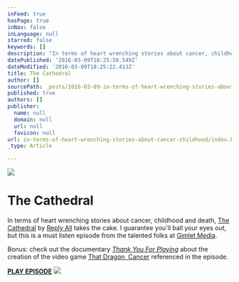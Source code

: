 ```yaml
---
inFeed: true
hasPage: true
inNav: false
inLanguage: null
starred: false
keywords: []
description: "In terms of heart wrenching stories about cancer, childhood and death, The Cathedral by Reply All takes the cake. I guarantee you'll ball your eyes out, but this is a must listen episode from the talented folks at Gimlet Media.\_"
datePublished: '2016-03-09T18:25:50.549Z'
dateModified: '2016-03-09T18:25:22.413Z'
title: The Cathedral
author: []
sourcePath: _posts/2016-03-09-in-terms-of-heart-wrenching-stories-about-cancer-childhood.md
published: true
authors: []
publisher:
  name: null
  domain: null
  url: null
  favicon: null
url: in-terms-of-heart-wrenching-stories-about-cancer-childhood/index.html
_type: Article

---
```

![](https://the-grid-user-content.s3-us-west-2.amazonaws.com/8a95918c-82b1-42c4-9705-43fb20903f23.jpg)

# The Cathedral

In terms of heart wrenching stories about cancer, childhood and death, [The Cathedral][0] by [Reply All][1] takes the cake. I guarantee you'll ball your eyes out, but this is a must listen episode from the talented folks at [Gimlet Media][2]. 

Bonus: check out the documentary [_Thank You For Playing_][3] about the creation of the video game [That Dragon, Cancer][4] referenced in the episode.

[**PLAY EPISODE**][0]
![](https://the-grid-user-content.s3-us-west-2.amazonaws.com/c5a20259-9c34-4088-a207-7b3004cffef7.png)

[0]: https://gimletmedia.com/episode/50-the-cathedral/
[1]: https://gimletmedia.com/show/reply-all/
[2]: https://gimletmedia.com/
[3]: http://www.thankyouforplayingfilm.com/
[4]: http://www.thatdragoncancer.com/#home